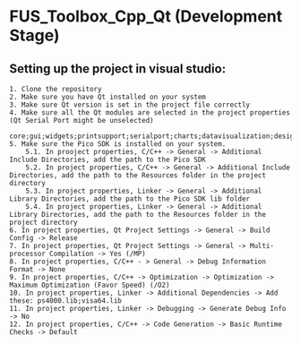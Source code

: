 # FUS_Toolbox_Cpp_Qt (Development Stage)

## Setting up the project in visual studio:
	1. Clone the repository
	2. Make sure you have Qt installed on your system
	3. Make sure Qt version is set in the project file correctly
	4. Make sure all the Qt modules are selected in the project properties (Qt Serial Port might be unselected)
		core;gui;widgets;printsupport;serialport;charts;datavisualization;designer;uitools;uiplugin
	5. Make sure the Pico SDK is installed on your system.
		5.1. In prooject properties, C/C++ -> General -> Additional Include Directories, add the path to the Pico SDK
		5.2. In project properties, C/C++ -> General -> Additional Include Directories, add the path to the Resources folder in the project directory
		5.3. In project properties, Linker -> General -> Additional Library Directories, add the path to the Pico SDK lib folder
		5.4. In project properties, Linker -> General -> Additional Library Directories, add the path to the Resources folder in the project directory
	6. In project properties, Qt Project Settings -> General -> Build Config -> Release
	7. In project properties, Qt Project Settings -> General -> Multi-processor Compilation -> Yes (/MP)
	8. In project properties, C/C++ - > General -> Debug Information Format -> None
	9. In project properties, C/C++ -> Optimization -> Optimization -> Maximum Optimization (Favor Speed) (/O2)
	10. In project properties, Linker -> Additional Dependencies -> Add these: ps4000.lib;visa64.lib
	11. In project properties, Linker -> Debugging -> Generate Debug Info -> No
	12. In project properties, C/C++ -> Code Generation -> Basic Runtime Checks -> Default
